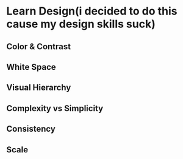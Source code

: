 # Learn Design(i decided to do this cause my design skills suck)

## Color & Contrast

## White Space

## Visual Hierarchy

## Complexity vs Simplicity

## Consistency

## Scale
